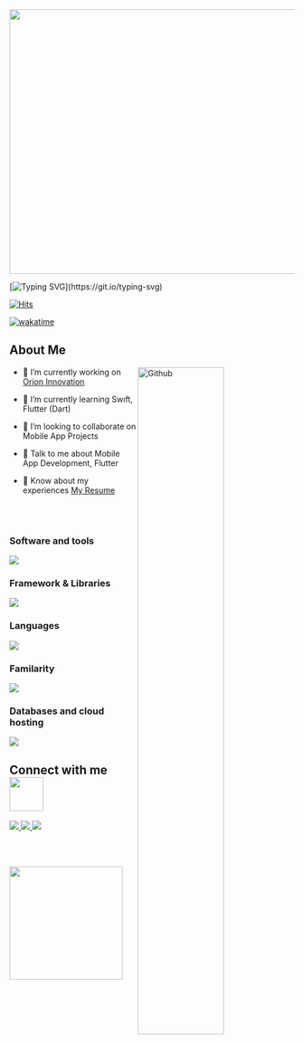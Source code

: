 
<img src="https://media1.giphy.com/media/v1.Y2lkPTc5MGI3NjExcWp6YXJicTVsdjE5a2ZzeGJpY3llcWZ3NXJrY21kazdhZ2swZ3RvNCZlcD12MV9pbnRlcm5hbF9naWZfYnlfaWQmY3Q9Zw/1zJEz2pvqumDlG2Twh/giphy.gif" width="850" height="468" />

[![Typing SVG](https://readme-typing-svg.herokuapp.com?color=%2300F7EF&size=27&duration=6000&vCenter=true&lines=Mobile+Developer..;Follow+the+white+rabbit.)](https://git.io/typing-svg)

[![Hits](https://hits.seeyoufarm.com/api/count/incr/badge.svg?url=https%3A%2F%2Fgithub.com%2Fyagizdo&count_bg=%2300F7EF&title_bg=%23555555&icon=flutter.svg&icon_color=%2300F7EF&title=Visitors&edge_flat=false)](https://hits.seeyoufarm.com)

[![wakatime](https://wakatime.com/badge/user/8bc7a88c-d81b-4d2e-95cd-12e128028abe.svg)](https://wakatime.com/@8bc7a88c-d81b-4d2e-95cd-12e128028abe)

<h2> About Me</h2>

<img width="55%" align="right" alt="Github" src="https://raw.githubusercontent.com/onimur/.github/master/.resources/git-header.svg" />


- 🔭 I’m currently working on [Orion Innovation](https://www.orioninc.com/)

- 🌱 I’m currently learning Swıft, Flutter (Dart)

- 👯 I’m looking to collaborate on Mobile App Projects

- 💬 Talk to me about Mobile App Development, Flutter

- 📄 Know about my experiences [My Resume](https://read.cv/yagizdo) 

<br>
<br>
<be>

<!-- [![GitHub Streak](https://github-readme-streak-stats.herokuapp.com?user=yagizdo&theme=github-dark&hide_border=true)](https://git.io/streak-stats) -->

<h3 align="left">Software and tools</h3>
<p align="left">
  <a href="https://skillicons.dev">
    <img src="https://skillicons.dev/icons?i=figma,androidstudio,idea,git,postman,stackoverflow,vscode" />
  </a>
</p>

<h3 align="left">Framework & Libraries</h3>
<p align="left">
  <a href="https://skillicons.dev">
    <img src="https://skillicons.dev/icons?i=flutter" />
  </a>
</p>

<h3 align="left">Languages</h3>
<p align="left">
  <a href="https://skillicons.dev">
    <img src="https://skillicons.dev/icons?i=swift,dart" />
  </a>
</p>

<h3 align="left">Familarity</h3>
<p align="left">
  <a href="https://skillicons.dev">
    <img src="https://skillicons.dev/icons?i=java" />
  </a>
</p>

<h3 align="left">Databases and cloud hosting</h3>
<p align="left">
  <a href="https://skillicons.dev">
    <img src="https://skillicons.dev/icons?i=firebase,vercel,sqlite," />
  </a>
</p>


<h2> Connect with me <img src='https://raw.githubusercontent.com/ShahriarShafin/ShahriarShafin/main/Assets/handshake.gif' width="60px" height="60px"> </h2>

<p align="left">
  <a href="https://www.linkedin.com/in/yagizdo">
    <img src="https://skillicons.dev/icons?i=linkedin" />
  </a>
    <a href="https://www.twitter.com/yagizdo">
    <img src="https://skillicons.dev/icons?i=twitter" />
  </a>
  <a href="https://www.twitter.com/yagizdo">
    <img src="https://skillicons.dev/icons?i=medium" />
  </a>
</p>

</br>
</br>

<p>  
  <a href="https://buymeacoffee.com/yagizdo" target="_blank"><img src="https://res.cloudinary.com/selimyal/image/upload/v1641238333/bmc-button_ast3kz.png" width="200" /></a>
</p>

<!-- Cool Gifs and Animates: https://github.com/Anmol-Baranwal/Cool-GIFs-For-GitHub/blob/main/README.md  -->

<!-- <h2> Some Programming Humor for you </h2> -->

<!-- ![Jokes Card](https://readme-jokes.vercel.app/api?theme=dark) -->

<!--  ![Snake animation](https://svgshare.com/i/_CU.svg) -->

<br>
